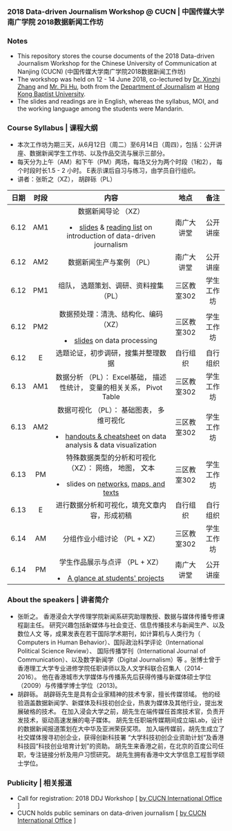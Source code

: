 ### 2018 Data-driven Journalism Workshop @ CUCN | 中国传媒大学南广学院 2018数据新闻工作坊

### Notes
 - This repository stores the course documents of the 2018 Data-driven Journalism Workshop for the Chinese University of Communication at Nanjing (CUCN) (中国传媒大学南广学院2018数据新闻工作坊)
 - The workshop was held on 12 - 14 June 2018, co-lectured by [Dr. Xinzhi Zhang](http://www.jour.hkbu.edu.hk/eng/people/dr-xinzhi-zhang/) and [Mr. Pii Hu](http://www.jour.hkbu.edu.hk/eng/people/mr-pili-hu/), both from the [Department of Journalism](http://www.jour.hkbu.edu.hk/eng/) at [Hong Kong Baptist University](http://www.hkbu.edu.hk).  
 - The slides and readings are in English, whereas the syllabus, MOI, and the working language among the students were Mandarin.

### Course Syllabus | 课程大纲
 - 本次工作坊为期三天，从6月12日（周二）至6月14日（周四），包括：公开讲座、数据新闻学生工作坊、以及作品交流与展示三部分。
 - 每天分为上午（AM）和下午（PM）两场，每场又分为两个时段（1和2）， 每个时段时长1.5 - 2 小时。 E表示课后自习与练习，由学员自行组织。
 - 讲者：张昕之（XZ）， 胡辟砾（PL）

| 日期 | 时段 | 内容 | 地点 | 备注 |
| :---: | :---: | :---: | :---: | :---: |
| 6.12 | AM1 | 数据新闻导论 （XZ） <p><li>[slides](slides/Notes_CUCNDDJ_1_Intro.pdf) & [reading list](slides/CUCNJJD_Readinglist_2018) on introduction of data-driven journalism  | 南广大讲堂 | 公开讲座 |
| 6.12 | AM2 | 数据新闻生产与案例 （PL） | 南广大讲堂 | 公开讲座 |
| 6.12 | PM1 | 组队， 选题策划、调研、资料搜集 （PL） | 三区教室302 | 学生工作坊 |
| 6.12 | PM2 | 数据预处理：清洗、结构化、编码 （XZ）<p><li>[slides](slides/Notes_CUCNDDJ_4_Processing.pdf) on data processing | 三区教室302  | 学生工作坊 |
| 6.12 | E | 选题论证，初步调研，搜集并整理数据 | 自行组织 | 自行组织
| 6.13 | AM1 | 数据分析 （PL）： Excel基础， 描述性统计， 变量的相关关系， Pivot Table | 三区教室302 | 学生工作坊 |
| 6.13 | AM2 | 数据可视化 （PL）： 基础图表， 多维可视化 <p><li>[handouts & cheatsheet](slides/Notes_CUCNDDJ_2,3,5,6_Analysis&DataViz.pdf) on data analysis & data visualization | 三区教室302 | 学生工作坊 |
| 6.13 | PM | 特殊数据类型的分析和可视化 （XZ）： 网络， 地图， 文本 <p><li>slides on [networks](slides/Notes_CUCNDDJ_7a_Network.pdf), [maps, and texts](slides/Notes_CUCNDDJ_7b_Text+Map.pdf) | 三区教室302 | 学生工作坊 |
| 6.13 | E | 进行数据分析和可视化，填充文章内容，形成初稿 | 自行组织 | 自行组织 |
| 6.14 | AM | 分组作业小组讨论 （PL + XZ） | 三区教室302 | 学生工作坊 |
| 6.14 | PM | 学生作品展示与点评 （PL + XZ） <p><li>[A glance at students' projects](stdprojs/stdprojs_title.md)| 南广大讲堂 | 公开讲座 |

### About the speakers | 讲者简介
- 张昕之。 香港浸会大学传理学院新闻系研究助理教授、数据与媒体传播专修课程副主任。 研究兴趣包括新媒体与社会变迁、信息传播技术与新闻生产、以及数位人文 等，成果发表在若干国际学术期刊，如计算机与人类行为（ Computers in Human Behavior）、国际政治科学评论（International Political Science Review）、 国际传播学刊（International Journal of Communication）、以及数字新闻学（Digital Journalism）等  。张博士曾于香港理工大学专业进修学院任职讲师以及人文学科联合召集人（2014-2016）。 他在香港城市大学媒体与传播系先后获得传播与新媒体硕士学位（2009）与传播学博士学位（2013)。
- 胡辟砾。 胡辟砾先生是具有企业家精神的技术专家，擅长传媒领域。 他的经验涵盖数据新闻学、新媒体及科技初创企业，热衷为媒体及其他行业，提出发展破格的技术。 在加入浸会大学之前，胡先生在端传媒任首席技术官，负责开发技术，驱动高速发展的电子媒体。 胡先生任职端传媒期间成立端Lab，设计的数据新闻报道策划在大中华及亚洲荣获奖项。 加入端传媒前，胡先生成立了社交媒体搜寻初创企业，获得创新科技署 “大学科技初创企业资助计划“及香港科技园“科技创业培育计划”的资助。 胡先生来香港之前，在北京的百度公司任职，专注链接分析及用户习惯研究。 胡先生拥有香港中文大学信息工程哲学硕士学位。

### Publicity | 相关报道
- Call for registration: 2018 DDJ Workshop [ [by CUCN International Office](about:blank) ]
- CUCN holds public seminars on data-driven journalism [ [by CUCN International Office](http://m.cucn.edu.cn/xwdw/3217.html?from=timeline&isappinstalled=0) ]

